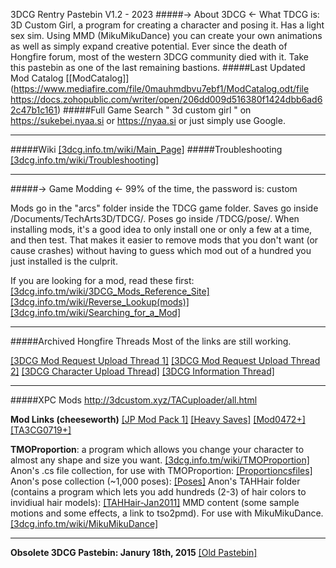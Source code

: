 3DCG Rentry Pastebin V1.2 - 2023
#####-> About 3DCG <-
What TDCG is: 3D Custom Girl, a program for creating a character and posing it. Has a light sex sim.
Using MMD (MikuMikuDance) you can create your own animations as well as simply expand creative potential.
Ever since the death of Hongfire forum, most of the western 3DCG community died with it.
Take this pastebin as one of the last remaining bastions.
#####Last Updated Mod Catalog
[[ModCatalog]](https://www.mediafire.com/file/0mauhmdbvu7ebf1/ModCatalog.odt/file
https://docs.zohopublic.com/writer/open/206dd009d516380f1424dbb6ad62c47b1c161)
#####Full Game
Search " 3d custom girl " on https://sukebei.nyaa.si or https://nyaa.si or just simply use Google.
***
#####Wiki
[[3dcg.info.tm/wiki/Main_Page]](https://web.archive.org/web/20170103162919/http://3dcg.info.tm/wiki/Main_Page)
#####Troubleshooting
[[3dcg.info.tm/wiki/Troubleshooting]](https://web.archive.org/web/20161207054632/http://3dcg.info.tm/wiki/Troubleshooting)
***
#####-> Game Modding <-
99% of the time, the password is: custom

Mods go in the "arcs" folder inside the TDCG game folder. Saves go inside /Documents/TechArts3D/TDCG/. Poses go inside /TDCG/pose/.
When installing mods, it's a good idea to only install one or only a few at a time, and then test.
That makes it easier to remove mods that you don't want (or cause crashes) without having to guess which mod out of a hundred you just installed is the culprit.

If you are looking for a mod, read these first:
[[3dcg.info.tm/wiki/3DCG_Mods_Reference_Site]](https://web.archive.org/web/20161208221637/http://3dcg.info.tm/wiki/3DCG_Mods_Reference_Site)
[[3dcg.info.tm/wiki/Reverse_Lookup(mods)]](https://web.archive.org/web/20160822012246/http://3dcg.info.tm/wiki/Reverse_Lookup(mods))
[[3dcg.info.tm/wiki/Searching_for_a_Mod]](https://web.archive.org/web/20160822012552/http://3dcg.info.tm/wiki/Searching_for_a_Mod)
***
#####Archived Hongfire Threads
Most of the links are still working.

[[3DCG Mod Request Upload Thread 1]](https://web.archive.org/web/20190923204308/www.hongfire.com/forum/forum/hentai-lair/hentai-game-discussion/388888-3d-custom-girl-mod-request-upload-thread)
[[3DCG Mod Request Upload Thread 2]](https://web.archive.org/web/20190905043729/www.hongfire.com/forum/forum/hentai-lair/hentai-game-discussion/417775-3d-custom-girl-mod-request-upload-thread-2)
[[3DCG Character Upload Thread]](https://web.archive.org/web/20190910102445/www.hongfire.com/forum/forum/hentai-lair/hentai-game-discussion/59362-3d-custom-girl-character-upload-thread)
[[3DCG Information Thread]](https://web.archive.org/web/20190731103501/http://www.hongfire.com/forum/forum/hentai-lair/hentai-game-discussion/206160-3d-custom-girl-information-thread)
***
#####XPC Mods
http://3dcustom.xyz/TACuploader/all.html

**Mod Links (cheeseworth)**
[[JP Mod Pack 1]](https://www.mediafire.com/folder/t07ly7t60rsl3/jp_mod_pack_1)
[[Heavy Saves]](https://www.mediafire.com/folder/0k7v1vsf9g4g3/Heavy_Saves)
[[Mod0472+]](https://www.mediafire.com/folder/l75dz6py9y27c/mod0472+)
[[TA3CG0719+]](https://www.mediafire.com/folder/0ee69g5b4jjmu/TA3CH0719+)

**TMOProportion**: a program which allows you change your character to almost any shape and size you want.
[[3dcg.info.tm/wiki/TMOProportion]](https://web.archive.org/web/20170129204133/http://3dcg.info.tm/wiki/TMOProportion)
Anon's .cs file collection, for use with TMOProportion:
[[Proportioncsfiles]](https://www.mediafire.com/file/pkk56epf7xva53c/Proportioncsfiles.zip/file)
Anon's pose collection (~1,000 poses):
[[Poses]](https://www.mediafire.com/file/d6ah4krbe4ava0w/poses.zip/file)
Anon's TAHHair folder (contains a program which lets you add hundreds (2-3) of hair colors to invidiual hair models):
[[TAHHair-Jan2011]](https://www.mediafire.com/file/v9dce2703wc97ls/TAHHair-Jan2011.zip/file)
MMD content (some sample motions and some effects, a link to tso2pmd). For use with MikuMikuDance.
[[3dcg.info.tm/wiki/MikuMikuDance]](https://web.archive.org/web/20161209134235/http://3dcg.info.tm/wiki/MikuMikuDance)
***
**Obsolete 3DCG Pastebin: Janury 18th, 2015**
[[Old Pastebin]](https://web.archive.org/web/20210119155746/https://pastebin.com/pXaWZwGY)